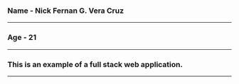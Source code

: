 ### Name - Nick Fernan G. Vera Cruz 

___

### Age - 21 

___

### This is an example of a full stack web application. 

___

